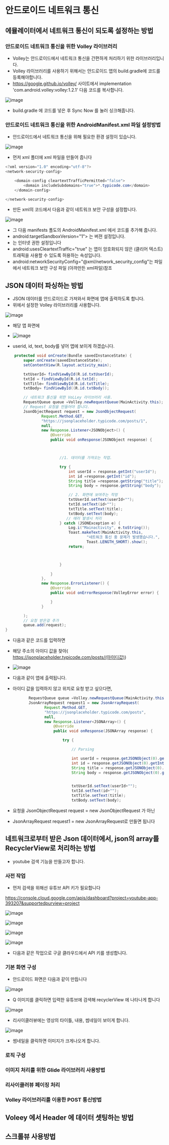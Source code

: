 # 안드로이드 네트워크 통신

## 에뮬레이터에서 네트워크 통신이 되도록 설정하는 방법

### 안드로이드 네트워크 통신을 위한 Volley 라이브러리

- Volley는 안드로이드에서 네트워크 통신을 간편하게 처리하기 위한 라이브러리입니다.
- Volley 라이브러리를 사용하기 위해서는  안드로이드 앱의 build.gradle에 코드를 등록해야합니다.
 - https://google.github.io/volley/  사이트에서
implementation 'com.android.volley:volley:1.2.1' 다음 코드를 복사합니다.

![image](https://github.com/ijd1236/Android/assets/130967884/2d9f832b-a095-4d66-aeea-5105f99fa5cc)

- build.gradle 에 코드를 넣은 후 Sync Now 를 눌러 싱크해줍니다.


### 안드로이드 네트워크 통신을 위한 AndroidManifest.xml 파일 설정방법

- 안드로이드에서 네트워크 통신을 위해 필요한 환경 설정이 있습니다.
  
![image](https://github.com/ijd1236/Android/assets/130967884/545cb6a5-0cb8-427e-a0da-d5c4ad075b4f)

- 먼저 xml 폴더에 xml 파일을 만들어 줍니다
```Java
<?xml version="1.0" encoding="utf-8"?>
<network-security-config>

    <domain-config cleartextTrafficPermitted="false">
        <domain includeSubdomains="true">*.typicode.com</domain>
    </domain-config>

</network-security-config>
```

- 만든 xml의 코드에서 다음과 같이 네트워크 보안 구성을 설정합니다.

![image](https://github.com/ijd1236/Android/assets/130967884/3b6b4306-46d9-495c-a936-fe984562a6d8)


- 그 다음 manifests 폴도의 AndroidMainifest.xml 에서 코드를 추가해 줍니다.
- android:targetSandboxVersion="1"> 는 버젼 설정입니다.
- <uses-permission android:name="android.permission.INTERNET" /> 는 인터넷 권한 설정입니다
- android:usesCleartextTraffic="true" 는 앱이 암호화되지 않은 (클리어 텍스트) 트래픽을 사용할 수 있도록 허용하는 속성입니다.
- android:networkSecurityConfig="@xml/network_security_config"는  파일에서 네트워크 보안 구성 파일 (아까만든 xml파일)참조


## JSON 데이터 파싱하는 방법

- JSON 데이터를 안드로이드로 가져와서 화면에 앱에 출력하도록 합니다.
- 위에서 설정한 Volley 라이브러리를 사용합니다.

![image](https://github.com/ijd1236/Android/assets/130967884/1b1e9a03-45e8-42ff-ac2b-172b07a348b1)

- 해당 앱 화면에

- ![image](https://github.com/ijd1236/Android/assets/130967884/4ec4b9db-ac3f-4e30-b08a-e8b4efa2ed34)

- userid, id, text, body를 넣어 앱에 보이게 하겠습니다.
```Java
    protected void onCreate(Bundle savedInstanceState) {
        super.onCreate(savedInstanceState);
        setContentView(R.layout.activity_main);

        txtUserId= findViewById(R.id.txtUserId);
        txtId = findViewById(R.id.txtId);
        txtTitle= findViewById(R.id.txtTitle);
        txtBody= findViewById((R.id.txtBody));

        // 네트워크 통신을 위한 VoLLey 라이브러리 사용.
        RequestQueue queue =Volley.newRequestQueue(MainActivity.this);
        // Request 요청을 만들어야 합니다.
        JsonObjectRequest request = new JsonObjectRequest(
                Request.Method.GET,
                "https://jsonplaceholder.typicode.com/posts/1",
                null,
                new Response.Listener<JSONObject>() {
                    @Override
                    public void onResponse(JSONObject response) {



                        //1. 데이터를 가져오는 작업.

                        try {
                            int userId = response.getInt("userId");
                            int id =response.getInt("id");
                            String title =response.getString("title");
                            String body = response.getString("body");

                            // 2. 화면에 보여주는 작엉
                            txtUserId.setText(userId+"");
                            txtId.setText(id+"");
                            txtTitle.setText(title);
                            txtBody.setText(body);
                           // 에러 발생시 처리
                        } catch (JSONException e) {
                            Log.i("Mainactivity", e.toString());
                            Toast.makeText(MainActivity.this,
                                    "네트워크 통신 중 문제가 발생했습니다.",
                                    Toast.LENGTH_SHORT).show();
                            return;



                        }
                        
                    }
                },
                new Response.ErrorListener() {
                    @Override
                    public void onErrorResponse(VolleyError error) {

                    }
                }

        );
        // 요청 받은걸 추가
        queue.add(request);
}

```

- 다음과 같은 코드를 입력하면
- 해당 주소의 아이디 값을 찾아( https://jsonplaceholder.typicode.com/posts/(아이디값))
- ![image](https://github.com/ijd1236/Android/assets/130967884/1f17d011-cbc6-4186-8ac7-189032ba4871)

- 다음과 같이 앱에 출력됩니다.

- 아이디 값을 입력하지 않고 위치로 요청 받고 싶으다면,

  ```java
         RequestQueue queue =Volley.newRequestQueue(MainActivity.this);
         JsonArrayRequest request1 = new JsonArrayRequest(
                Request.Method.GET,
                "https://jsonplaceholder.typicode.com/posts",
                null,
                new Response.Listener<JSONArray>() {
                    @Override
                    public void onResponse(JSONArray response) {

                        try {

                            // Parsing

                            int userId = response.getJSONObject(0).getInt("userId");
                            int id = response.getJSONObject(0).getInt("id");
                            String title = response.getJSONObject(0).getString("title");
                            String body = response.getJSONObject(0).getString("body");


                            txtUserId.setText(userId+"");
                            txtId.setText(id+"");
                            txtTitle.setText(title);
                            txtBody.setText(body);
  ```


- 요청을 JsonObjectRequest request = new JsonObjectRequest 가 아닌
- JsonArrayRequest request1 = new JsonArrayRequest로 만들면 됩니다

## 네트워크로부터 받은 Json 데이터에서, json의 array를 RecyclerView로 처리하는 방법

- youtube 검색 기능을 만들고자 합니다.

### 사전 작업

- 먼저 검색을 위해선 유튜브 API 키가 필요합니다

https://console.cloud.google.com/apis/dashboard?project=youtube-app-393207&supportedpurview=project

![image](https://github.com/ijd1236/Android/assets/130967884/f237ad1b-59eb-41a0-959e-b84efae92f23)

![image](https://github.com/ijd1236/Android/assets/130967884/2465600d-97b9-4cd1-a7b7-a7e817e5e1f9)

![image](https://github.com/ijd1236/Android/assets/130967884/42153153-ba5d-4cee-b99f-73502ed42092)

![image](https://github.com/ijd1236/Android/assets/130967884/f286fc4c-3845-4667-a142-f03ce83c9951)

- 다음과 같은 작업으로 구글 클라우드에서 API 키를 생성합니다.







### 기본 화면 구성
- 안드로이드 화면은 다음과 같이 만듭니다

![image](https://github.com/ijd1236/Android/assets/130967884/94d268c5-4492-49fe-925c-2dac2d0cff6a)

- Q 이미지를 클릭하면 입력한 유튜브에 검색해 recyclerView 에 나타나게 합니다


![image](https://github.com/ijd1236/Android/assets/130967884/14e9cbb4-7b66-492e-819b-f3c0c025eed8)

- 리사이클러뷰에는 영상의 타이틀, 내용, 썸네일이 보이게 합니다.


![image](https://github.com/ijd1236/Android/assets/130967884/e9e7d5a2-8f25-4e15-8b42-f57167d00958)

- 썸네일을 클릭하면 이미지가 크게나오게 합니다.

### 로직 구성








### 이미지 처리를 위한 Glide 라이브러리 사용방법

### 리사이클러뷰 페이징 처리

### Volley 라이브러리를 이용한 POST 통신방법

## Voleey 에서 Header 에 데이터 셋팅하는 방법


## 스크롤뷰 사용방법
